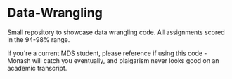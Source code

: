# Data-Wrangling
Small repository to showcase data wrangling code. All assignments scored in the 94-98% range.
  
If you're a current MDS student, please reference if using this code - Monash will catch you eventually, and plaigarism never looks good on an academic transcript.
